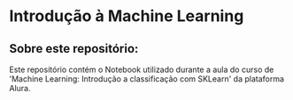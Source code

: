 # Introdução à Machine Learning


## Sobre este repositório:

Este repositório contém o Notebook utilizado durante a aula do curso de 'Machine Learning: Introdução a classificação com SKLearn' da plataforma Alura.